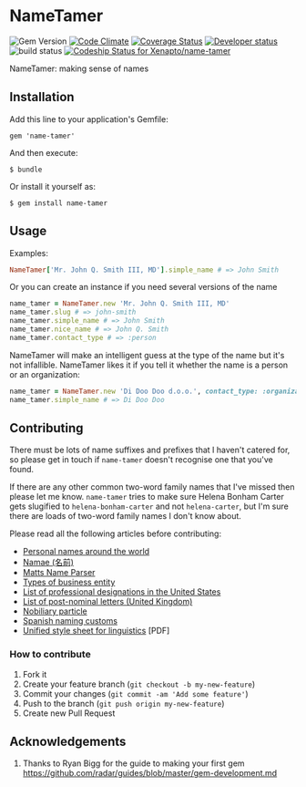 # NameTamer

![Gem Version](http://img.shields.io/gem/v/name-tamer.svg?style=flat)&nbsp;[![Code Climate](http://img.shields.io/codeclimate/github/Xenapto/name-tamer.svg?style=flat)](https://codeclimate.com/github/Xenapto/name-tamer)&nbsp;[![Coverage Status](https://img.shields.io/coveralls/Xenapto/name-tamer.svg?style=flat)](https://coveralls.io/r/Xenapto/name-tamer?branch=master)
[![Developer status](http://img.shields.io/badge/developer-awesome-brightgreen.svg?style=flat)](http://xenapto.com)
![build status](https://circleci.com/gh/Xenapto/name-tamer.png?circle-token=2293f2a1d8463a948c2a2ce4bb3bd99786958c59)
[ ![Codeship Status for Xenapto/name-tamer](https://www.codeship.io/projects/e3453410-f32f-0131-b8b8-428432402276/status)](https://www.codeship.io/projects/27835)

NameTamer: making sense of names

## Installation

Add this line to your application's Gemfile:

    gem 'name-tamer'

And then execute:

    $ bundle

Or install it yourself as:

    $ gem install name-tamer

## Usage

Examples:

```ruby
NameTamer['Mr. John Q. Smith III, MD'].simple_name # => John Smith
```

Or you can create an instance if you need several versions of the name

```ruby
name_tamer = NameTamer.new 'Mr. John Q. Smith III, MD'
name_tamer.slug # => john-smith
name_tamer.simple_name # => John Smith
name_tamer.nice_name # => John Q. Smith
name_tamer.contact_type # => :person
```

NameTamer will make an intelligent guess at the type of the name but it's not infallible. NameTamer likes it if you tell it whether the name is a person or an organization:

```ruby
name_tamer = NameTamer.new 'Di Doo Doo d.o.o.', contact_type: :organization
name_tamer.simple_name # => Di Doo Doo
```

## Contributing

There must be lots of name suffixes and prefixes that I haven't catered for, so please get in touch if `name-tamer` doesn't recognise one that you've found.

If there are any other common two-word family names that I've missed then please let me know. `name-tamer` tries to make sure Helena Bonham Carter gets slugified to `helena-bonham-carter` and not `helena-carter`, but I'm sure there are loads of two-word family names I don't know about.

Please read all the following articles before contributing:

* [Personal names around the world](http://www.w3.org/International/questions/qa-personal-names)
* [Namae (名前)](https://github.com/berkmancenter/namae)
* [Matts Name Parser](https://github.com/mericson/people)
* [Types of business entity](http://en.wikipedia.org/wiki/Types_of_business_entity)
* [List of professional designations in the United States](http://en.wikipedia.org/wiki/List_of_post-nominal_letters_(USA))
* [List of post-nominal letters (United Kingdom)](http://en.wikipedia.org/wiki/List_of_post-nominal_letters_(United_Kingdom))
* [Nobiliary particle](http://en.wikipedia.org/wiki/Nobiliary_particle)
* [Spanish naming customs](http://en.wikipedia.org/wiki/Spanish_naming_customs)
* [Unified style sheet for linguistics](http://linguistlist.org/pubs/tocs/JournalUnifiedStyleSheet2007.pdf) [PDF]

### How to contribute

1.  Fork it
1.  Create your feature branch (`git checkout -b my-new-feature`)
1.  Commit your changes (`git commit -am 'Add some feature'`)
1.  Push to the branch (`git push origin my-new-feature`)
1.  Create new Pull Request

## Acknowledgements

1.  Thanks to Ryan Bigg for the guide to making your first gem https://github.com/radar/guides/blob/master/gem-development.md
